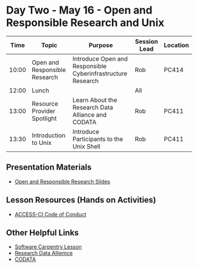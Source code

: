 # Day Two - May 16 - Open and Responsible Research and Unix 

| Time | Topic | Purpose | Session Lead | Location |
|------|-------|---------|--------------|----------|
| 10:00 | Open and Responsible Research | Introduce Open and Responsible Cyberinfrastructure Research | Rob | PC414 |
| 12:00 | Lunch | | All | | 
| 13:00 | Resource Provider Spotlight| Learn About the Research Data Alliance and CODATA | Rob | PC411 | 
| 13:30 | Introduction to Unix | Introduce Participants to the Unix Shell | Rob | PC411 | 

## Presentation Materials
   * [Open and Responsible Research Slides](https://docs.google.com/presentation/d/1N4lxv9MVOK6Q9rCgi0wZWWmXoGXaThr7/edit?usp=sharing&ouid=110678776512411560114&rtpof=true&sd=true)
## Lesson Resources (Hands on Activities)
   * [ACCESS-CI Code of Conduct](https://access-ci.org/code-of-conduct/)

## Other Helpful Links
   * [Software Carpentry Lesson](https://swcarpentry.github.io/shell-novice/)
   * [Research Data Alliemce](https://rd-alliance.org/node)
   * [CODATA](www.codata.org/)
